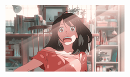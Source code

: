 <p align="center">
  <img src="https://github.com/urside/.github/raw/master/profile/c0f7f8425d62a8d7865b1792f9eaa514.gif" width="75%">
</p>
